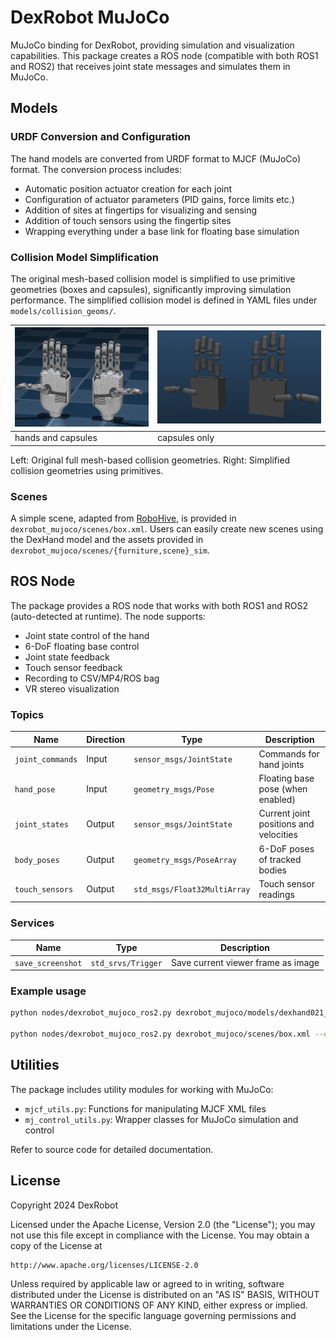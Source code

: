# DexRobot MuJoCo

MuJoCo binding for DexRobot, providing simulation and visualization capabilities. This package creates a ROS node (compatible with both ROS1 and ROS2) that receives joint state messages and simulates them in MuJoCo.

## Models

### URDF Conversion and Configuration

The hand models are converted from URDF format to MJCF (MuJoCo) format. The conversion process includes:

- Automatic position actuator creation for each joint
- Configuration of actuator parameters (PID gains, force limits etc.)
- Addition of sites at fingertips for visualizing and sensing
- Addition of touch sensors using the fingertip sites
- Wrapping everything under a base link for floating base simulation

### Collision Model Simplification

The original mesh-based collision model is simplified to use primitive geometries (boxes and capsules), significantly improving simulation performance. The simplified collision model is defined in YAML files under `models/collision_geoms/`.

| <img src="assets/hands.png" alt="Original model" width="320">| <img src="assets/hands_simplified_collision_geom.png" alt="Simplified collision geometries" width="400"> |
|---------------------------------------------|---------------------------------------------|
| hands and capsules                                 | capsules  only                         |

Left: Original full mesh-based collision geometries. Right: Simplified collision geometries using primitives.

### Scenes

A simple scene, adapted from [RoboHive](https://github.com/vikashplus/robohive), is provided in `dexrobot_mujoco/scenes/box.xml`. Users can easily create new scenes using the DexHand model and the assets provided in `dexrobot_mujoco/scenes/{furniture,scene}_sim`.

## ROS Node

The package provides a ROS node that works with both ROS1 and ROS2 (auto-detected at runtime). The node supports:
- Joint state control of the hand
- 6-DoF floating base control
- Joint state feedback
- Touch sensor feedback
- Recording to CSV/MP4/ROS bag
- VR stereo visualization

### Topics

| Name | Direction | Type | Description |
|------|-----------|------|-------------|
| `joint_commands` | Input | `sensor_msgs/JointState` | Commands for hand joints |
| `hand_pose` | Input | `geometry_msgs/Pose` | Floating base pose (when enabled) |
| `joint_states` | Output | `sensor_msgs/JointState` | Current joint positions and velocities |
| `body_poses` | Output | `geometry_msgs/PoseArray` | 6-DoF poses of tracked bodies |
| `touch_sensors` | Output | `std_msgs/Float32MultiArray` | Touch sensor readings |

### Services

| Name | Type | Description |
|------|------|-------------|
| `save_screenshot` | `std_srvs/Trigger` | Save current viewer frame as image |

### Example usage

```bash
python nodes/dexrobot_mujoco_ros2.py dexrobot_mujoco/models/dexhand021_left_simplified.xml     # Simulate a single hand

python nodes/dexrobot_mujoco_ros2.py dexrobot_mujoco/scenes/box.xml --config config/scene_default.yaml    # Simulate a scene, with camera and ros topic configurations specified in the config file
```

## Utilities

The package includes utility modules for working with MuJoCo:
- `mjcf_utils.py`: Functions for manipulating MJCF XML files
- `mj_control_utils.py`: Wrapper classes for MuJoCo simulation and control

Refer to source code for detailed documentation.

## License

Copyright 2024 DexRobot

Licensed under the Apache License, Version 2.0 (the "License");
you may not use this file except in compliance with the License.
You may obtain a copy of the License at

    http://www.apache.org/licenses/LICENSE-2.0

Unless required by applicable law or agreed to in writing, software
distributed under the License is distributed on an "AS IS" BASIS,
WITHOUT WARRANTIES OR CONDITIONS OF ANY KIND, either express or implied.
See the License for the specific language governing permissions and
limitations under the License.
